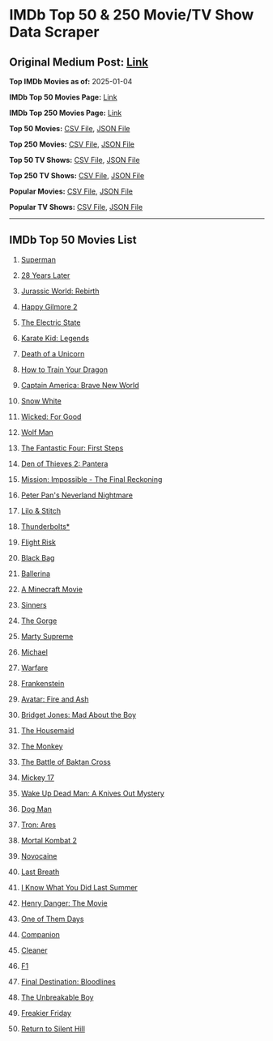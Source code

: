 # IMDb Top 50 & 250 Movie/TV Show Data Scraper

## Original Medium Post: [Link](https://medium.com/@nishantsahoo/which-movie-should-i-watch-5c83a3c0f5b1)

**Top IMDb Movies as of:** 2025-01-04

**IMDb Top 50 Movies Page:** [Link](https://www.imdb.com/search/title/?title_type=feature&release_date=2025-01-01,2025-12-31)

**IMDb Top 250 Movies Page:** [Link](https://www.imdb.com/chart/top/)

**Top 50 Movies:** [CSV File](/data/top50/movies.csv), [JSON File](/data/top50/movies.json)

**Top 250 Movies:** [CSV File](/data/top250/movies.csv), [JSON File](/data/top250/movies.json)

**Top 50 TV Shows:** [CSV File](/data/top50/shows.csv), [JSON File](/data/top50/shows.json)

**Top 250 TV Shows:** [CSV File](/data/top250/shows.csv), [JSON File](/data/top250/shows.json)

**Popular Movies:** [CSV File](/data/popular/movies.csv), [JSON File](/data/popular/movies.json)

**Popular TV Shows:** [CSV File](/data/popular/shows.csv), [JSON File](/data/popular/shows.json)

---

## IMDb Top 50 Movies List

1. [Superman](https://www.imdb.com/title/tt5950044/)

2. [28 Years Later](https://www.imdb.com/title/tt10548174/)

3. [Jurassic World: Rebirth](https://www.imdb.com/title/tt31036941/)

4. [Happy Gilmore 2](https://www.imdb.com/title/tt31868189/)

5. [The Electric State](https://www.imdb.com/title/tt7766378/)

6. [Karate Kid: Legends](https://www.imdb.com/title/tt1674782/)

7. [Death of a Unicorn](https://www.imdb.com/title/tt28443655/)

8. [How to Train Your Dragon](https://www.imdb.com/title/tt26743210/)

9. [Captain America: Brave New World](https://www.imdb.com/title/tt14513804/)

10. [Snow White](https://www.imdb.com/title/tt6208148/)

11. [Wicked: For Good](https://www.imdb.com/title/tt19847976/)

12. [Wolf Man](https://www.imdb.com/title/tt4216984/)

13. [The Fantastic Four: First Steps](https://www.imdb.com/title/tt10676052/)

14. [Den of Thieves 2: Pantera](https://www.imdb.com/title/tt8008948/)

15. [Mission: Impossible - The Final Reckoning](https://www.imdb.com/title/tt9603208/)

16. [Peter Pan's Neverland Nightmare](https://www.imdb.com/title/tt21955520/)

17. [Lilo & Stitch](https://www.imdb.com/title/tt11655566/)

18. [Thunderbolts\*](https://www.imdb.com/title/tt20969586/)

19. [Flight Risk](https://www.imdb.com/title/tt10078772/)

20. [Black Bag](https://www.imdb.com/title/tt30988739/)

21. [Ballerina](https://www.imdb.com/title/tt7181546/)

22. [A Minecraft Movie](https://www.imdb.com/title/tt3566834/)

23. [Sinners](https://www.imdb.com/title/tt31193180/)

24. [The Gorge](https://www.imdb.com/title/tt13654226/)

25. [Marty Supreme](https://www.imdb.com/title/tt32916440/)

26. [Michael](https://www.imdb.com/title/tt11378946/)

27. [Warfare](https://www.imdb.com/title/tt31434639/)

28. [Frankenstein](https://www.imdb.com/title/tt1312221/)

29. [Avatar: Fire and Ash](https://www.imdb.com/title/tt1757678/)

30. [Bridget Jones: Mad About the Boy](https://www.imdb.com/title/tt32063050/)

31. [The Housemaid](https://www.imdb.com/title/tt27543632/)

32. [The Monkey](https://www.imdb.com/title/tt27714946/)

33. [The Battle of Baktan Cross](https://www.imdb.com/title/tt30144839/)

34. [Mickey 17](https://www.imdb.com/title/tt12299608/)

35. [Wake Up Dead Man: A Knives Out Mystery](https://www.imdb.com/title/tt14364480/)

36. [Dog Man](https://www.imdb.com/title/tt10954718/)

37. [Tron: Ares](https://www.imdb.com/title/tt6604188/)

38. [Mortal Kombat 2](https://www.imdb.com/title/tt17490712/)

39. [Novocaine](https://www.imdb.com/title/tt29603959/)

40. [Last Breath](https://www.imdb.com/title/tt14403504/)

41. [I Know What You Did Last Summer](https://www.imdb.com/title/tt4045450/)

42. [Henry Danger: The Movie](https://www.imdb.com/title/tt7787524/)

43. [One of Them Days](https://www.imdb.com/title/tt32221196/)

44. [Companion](https://www.imdb.com/title/tt26584495/)

45. [Cleaner](https://www.imdb.com/title/tt27812086/)

46. [F1](https://www.imdb.com/title/tt16311594/)

47. [Final Destination: Bloodlines](https://www.imdb.com/title/tt9619824/)

48. [The Unbreakable Boy](https://www.imdb.com/title/tt5181260/)

49. [Freakier Friday](https://www.imdb.com/title/tt31956415/)

50. [Return to Silent Hill](https://www.imdb.com/title/tt22868010/)

